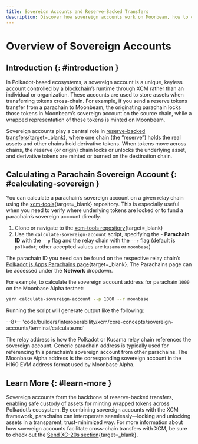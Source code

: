 ```yaml
---
title: Sovereign Accounts and Reserve-Backed Transfers
description: Discover how sovereign accounts work on Moonbeam, how to calculate them, and their role in cross-chain asset transfers.
---
```


# Overview of Sovereign Accounts

## Introduction {: #introduction }

In Polkadot-based ecosystems, a sovereign account is a unique, keyless account controlled by a blockchain’s runtime through XCM rather than an individual or organization. These accounts are used to store assets when transferring tokens cross-chain. For example, if you send a reserve tokens transfer from a parachain to Moonbeam, the originating parachain locks those tokens in Moonbeam’s sovereign account on the source chain, while a wrapped representation of those tokens is minted on Moonbeam.

Sovereign accounts play a central role in [reserve-backed transfers](https://wiki.polkadot.network/docs/learn/xcm/journey/transfers-reserve){target=\_blank}, where one chain (the “reserve”) holds the real assets and other chains hold derivative tokens. When tokens move across chains, the reserve (or origin) chain locks or unlocks the underlying asset, and derivative tokens are minted or burned on the destination chain.

## Calculating a Parachain Sovereign Account {: #calculating-sovereign }

You can calculate a parachain’s sovereign account on a given relay chain using the [xcm-tools](https://github.com/Moonsong-Labs/xcm-tools){target=\_blank} repository. This is especially useful when you need to verify where underlying tokens are locked or to fund a parachain’s sovereign account directly.

1. Clone or navigate to the [xcm-tools repository](https://github.com/Moonsong-Labs/xcm-tools){target=\_blank}
2. Use the `calculate-sovereign-account` script, specifying the - **Parachain ID** with the `--p` flag and the relay chain with the `--r` flag (default is `polkadot`; other accepted values are `kusama` or `moonbase`)

The parachain ID you need can be found on the respective relay chain’s [Polkadot.js Apps Parachains page](https://polkadot.js.org/apps/?rpc=wss%3A%2F%2Frelay.api.moonbase.moonbeam.network#/parachains){target=\_blank}. The Parachains page can be accessed under the **Network** dropdown.

For example, to calculate the sovereign account address for parachain `1000` on the Moonbase Alpha testnet:

```bash
yarn calculate-sovereign-account --p 1000 --r moonbase
```

Running the script will generate output like the following:

--8<-- 'code/builders/interoperability/xcm/core-concepts/sovereign-accounts/terminal/calculate.md'

The relay address is how the Polkadot or Kusama relay chain references the sovereign account. Generic parachain address is typically used for referencing this parachain’s sovereign account from other parachains. The Moonbase Alpha address is the corresponding sovereign account in the H160 EVM address format used by Moonbase Alpha.

## Learn More {: #learn-more }

Sovereign accounts form the backbone of reserve-backed transfers, enabling safe custody of assets for minting wrapped tokens across Polkadot’s ecosystem. By combining sovereign accounts with the XCM framework, parachains can interoperate seamlessly—locking and unlocking assets in a transparent, trust-minimized way. For more information about how sovereign accounts facilitate cross-chain transfers with XCM, be sure to check out the [Send XC-20s section](/builders/interoperability/xcm/xc20/send-xc20s/overview/){target=\_blank}.